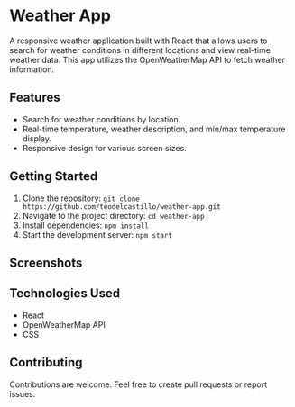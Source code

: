 # Weather App

A responsive weather application built with React that allows users to search for weather conditions in different locations and view real-time weather data. This app utilizes the OpenWeatherMap API to fetch weather information.

## Features

- Search for weather conditions by location.
- Real-time temperature, weather description, and min/max temperature display.
- Responsive design for various screen sizes.

## Getting Started

1. Clone the repository: `git clone https://github.com/teodelcastillo/weather-app.git`
2. Navigate to the project directory: `cd weather-app`
3. Install dependencies: `npm install`
4. Start the development server: `npm start`

## Screenshots



## Technologies Used

- React
- OpenWeatherMap API
- CSS

## Contributing

Contributions are welcome. Feel free to create pull requests or report issues.
